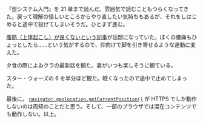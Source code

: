 『型システム入門』を 21 章まで読んだ。雰囲気で読むこともつらくなってきた。戻って理解の怪しいところからやり直したい気持ちもあるが、それをしはじめると途中で投げてしまいそうだ。ひとまず進む。

[腹筋（上体起こし）が良くないという記事](http://www.asahi.com/articles/ASKDD0C4SKDCUTQP03H.html)が話題になっていた。ぼくの腰痛もひょっとしたら……という気がするので、仰向けで脚を引き寄せるような運動に変えた。

夕食の際によゐクラの最新話を観た。妻がいつも楽しそうに観ている。

スター・ウォーズの 6 を半分ほど観た。眠くなったので途中で止めてしまった。

最後に。 [`navigator.geolocation.getCurrentPosition()`](https://developer.mozilla.org/en-US/docs/Web/API/Geolocation/getCurrentPosition) が HTTPS でしか動作しないのは周知のことだと思う。そして、一部のブラウザでは混在コンテンツでも動作しない。以上。
